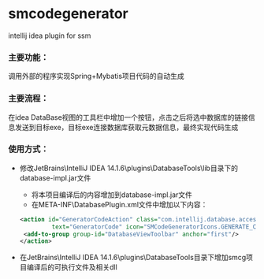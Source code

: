 # smcodegenerator
intellij idea plugin for ssm

### 主要功能：
调用外部的程序实现Spring+Mybatis项目代码的自动生成

### 主要流程：
在idea DataBase视图的工具栏中增加一个按钮，点击之后将选中数据库的链接信息发送到目标exe，目标exe连接数据库获取元数据信息，最终实现代码生成

### 使用方式：
* 修改JetBrains\IntelliJ IDEA 14.1.6\plugins\DatabaseTools\lib目录下的database-impl.jar文件
   * 将本项目编译后的内容增加到database-impl.jar文件  
   * 在META-INF\DatabasePlugin.xml文件中增加以下内容：
   
   ```xml
  <action id="GeneratorCodeAction" class="com.intellij.database.access.GeneratorCodeAction"
            text="GeneratorCode" icon="SMCodeGeneratorIcons.GENERATE_CODE_ACTION">
    <add-to-group group-id="DatabaseViewToolbar" anchor="first"/>
  </action>
   ```
   
* 在JetBrains\IntelliJ IDEA 14.1.6\plugins\DatabaseTools目录下增加smcg项目编译后的可执行文件及相关dll
